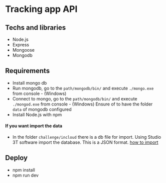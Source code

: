 # Tracking app API

## Techs and libraries
- Node.js
- Express
- Mongoose
- Mongodb

## Requirements
- Install mongo db
- Run mongodb, go to the `path/mongodb/bin/` and execute `./mongo.exe` from console - (Windows)
- Connect to mongo, go to the `path/mongodb/bin/` and execute `./mongod.exe` from console - (Windows)
  Ensure of to have the folder `data` of mongodb configured
- Install Node.js with npm


#### If you want import the data
- In the folder `challenge/incloud` there is a db file for import. Using Studio 3T software import the database. This is a JSON format. [how to import](https://studio3t.com/whats-new/how-to-import-and-export-mongodb-data-with-studio-3t/)


## Deploy
- npm install
- npm run dev
